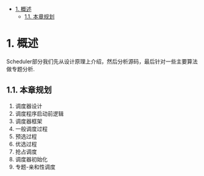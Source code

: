 
<!-- @import "[TOC]" {cmd="toc" depthFrom=1 depthTo=6 orderedList=false} -->

<!-- code_chunk_output -->

- [1. 概述](#1-概述)
  - [1.1. 本章规划](#11-本章规划)

<!-- /code_chunk_output -->

# 1. 概述

Scheduler部分我们先从设计原理上介绍，然后分析源码，最后针对一些主要算法做专题分析. 

## 1.1. 本章规划

1. 调度器设计
2. 调度程序启动前逻辑
3. 调度器框架
4. 一般调度过程
5. 预选过程
6. 优选过程
7. 抢占调度
8. 调度器初始化
9. 专题-亲和性调度